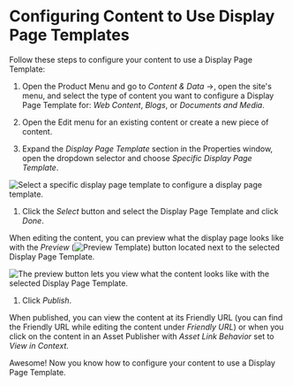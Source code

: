 # Configuring Content to Use Display Page Templates

Follow these steps to configure your content to use a Display Page Template:

1. Open the Product Menu and go to *Content & Data* &rarr;, open the site's menu, and select the type of content you want to configure a Display Page Template for: *Web Content*, *Blogs*, or *Documents and Media*.

1. Open the Edit menu for an existing content or create a new piece of content.

1. Expand the *Display Page Template* section in the Properties window, open the dropdown selector and choose *Specific Display Page Template*.

  ![Select a specific display page template to configure a display page template.](./configuring-content-to-use-display-page-templates/images/01.png)

1. Click the *Select* button and select the Display Page Template and click *Done*.

  When editing the content, you can preview what the display page looks like with the *Preview* (![Preview Template](../../../../images/icon-preview.png)) button located next to the selected Display Page Template.

  ![The preview button lets you view what the content looks like with the selected Display Page Template.](./configuring-content-to-use-display-page-templates/images/02.png)

1. Click *Publish*.

When published, you can view the content at its Friendly URL (you can find the Friendly URL while editing the content under *Friendly URL*) or when you click on the content in an Asset Publisher with *Asset Link Behavior* set to *View in Context*.

Awesome! Now you know how to configure your content to use a Display Page Template.